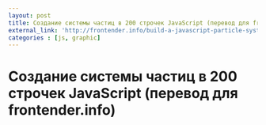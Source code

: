 ```yaml
---
layout: post
title: Создание системы частиц в 200 строчек JavaScript (перевод для frontender.info)
external_link: 'http://frontender.info/build-a-javascript-particle-system/'
categories : [js, graphic]
---
```


Создание системы частиц в 200 строчек JavaScript (перевод для frontender.info)
============================================================